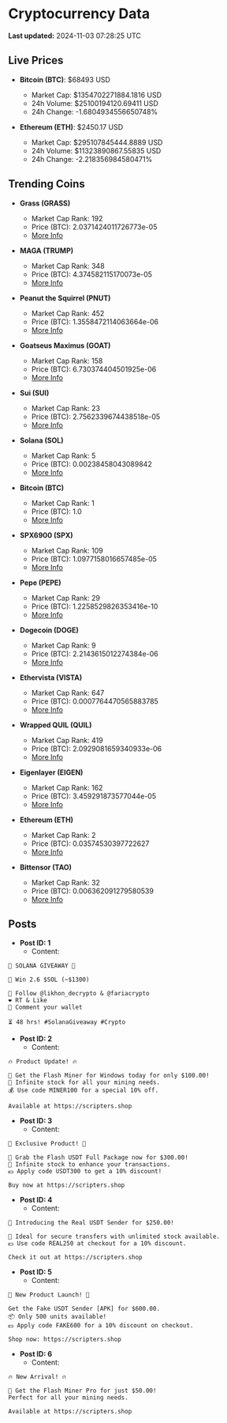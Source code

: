 # Cryptocurrency Data

**Last updated:** 2024-11-03 07:28:25 UTC

## Live Prices
- **Bitcoin (BTC)**: $68493 USD
  - Market Cap: $1354702271884.1816 USD
  - 24h Volume: $25100194120.69411 USD
  - 24h Change: -1.6804934556650748%

- **Ethereum (ETH)**: $2450.17 USD
  - Market Cap: $295107845444.8889 USD
  - 24h Volume: $11323890867.55835 USD
  - 24h Change: -2.218356984580471%

## Trending Coins
- **Grass (GRASS)**
  - Market Cap Rank: 192
  - Price (BTC): 2.0371424011726773e-05
  - [More Info](https://www.coingecko.com/en/coins/grass)

- **MAGA (TRUMP)**
  - Market Cap Rank: 348
  - Price (BTC): 4.374582115170073e-05
  - [More Info](https://www.coingecko.com/en/coins/maga)

- **Peanut the Squirrel (PNUT)**
  - Market Cap Rank: 452
  - Price (BTC): 1.3558472114063664e-06
  - [More Info](https://www.coingecko.com/en/coins/peanut-the-squirrel)

- **Goatseus Maximus (GOAT)**
  - Market Cap Rank: 158
  - Price (BTC): 6.730374404501925e-06
  - [More Info](https://www.coingecko.com/en/coins/goatseus-maximus)

- **Sui (SUI)**
  - Market Cap Rank: 23
  - Price (BTC): 2.7562339674438518e-05
  - [More Info](https://www.coingecko.com/en/coins/sui)

- **Solana (SOL)**
  - Market Cap Rank: 5
  - Price (BTC): 0.00238458043089842
  - [More Info](https://www.coingecko.com/en/coins/solana)

- **Bitcoin (BTC)**
  - Market Cap Rank: 1
  - Price (BTC): 1.0
  - [More Info](https://www.coingecko.com/en/coins/bitcoin)

- **SPX6900 (SPX)**
  - Market Cap Rank: 109
  - Price (BTC): 1.0977158016657485e-05
  - [More Info](https://www.coingecko.com/en/coins/spx6900)

- **Pepe (PEPE)**
  - Market Cap Rank: 29
  - Price (BTC): 1.2258529826353416e-10
  - [More Info](https://www.coingecko.com/en/coins/pepe)

- **Dogecoin (DOGE)**
  - Market Cap Rank: 9
  - Price (BTC): 2.2143615012274384e-06
  - [More Info](https://www.coingecko.com/en/coins/dogecoin)

- **Ethervista (VISTA)**
  - Market Cap Rank: 647
  - Price (BTC): 0.0007764470565883785
  - [More Info](https://www.coingecko.com/en/coins/ethervista)

- **Wrapped QUIL (QUIL)**
  - Market Cap Rank: 419
  - Price (BTC): 2.0929081659340933e-06
  - [More Info](https://www.coingecko.com/en/coins/wrapped-quil)

- **Eigenlayer (EIGEN)**
  - Market Cap Rank: 162
  - Price (BTC): 3.459291873577044e-05
  - [More Info](https://www.coingecko.com/en/coins/eigenlayer)

- **Ethereum (ETH)**
  - Market Cap Rank: 2
  - Price (BTC): 0.03574530397722627
  - [More Info](https://www.coingecko.com/en/coins/ethereum)

- **Bittensor (TAO)**
  - Market Cap Rank: 32
  - Price (BTC): 0.006362091279580539
  - [More Info](https://www.coingecko.com/en/coins/bittensor)

## Posts
- **Post ID: 1**
  - Content:
```
🚀 SOLANA GIVEAWAY 🚀

🎁 Win 2.6 $SOL (~$1300)

🤝 Follow @likhon_decrypto & @fariacrypto
❤️ RT & Like
💬 Comment your wallet

⏳ 48 hrs! #SolanaGiveaway #Crypto
```

- **Post ID: 2**
  - Content:
```
🔥 Product Update! 🔥

🚀 Get the Flash Miner for Windows today for only $100.00!
🔋 Infinite stock for all your mining needs.
💰 Use code MINER100 for a special 10% off.

Available at https://scripters.shop
```

- **Post ID: 3**
  - Content:
```
🎁 Exclusive Product! 🎁

💸 Grab the Flash USDT Full Package now for $300.00!
🎉 Infinite stock to enhance your transactions.
💵 Apply code USDT300 to get a 10% discount!

Buy now at https://scripters.shop
```

- **Post ID: 4**
  - Content:
```
💎 Introducing the Real USDT Sender for $250.00!

💼 Ideal for secure transfers with unlimited stock available.
💵 Use code REAL250 at checkout for a 10% discount.

Check it out at https://scripters.shop
```

- **Post ID: 5**
  - Content:
```
🚀 New Product Launch! 🚀

Get the Fake USDT Sender [APK] for $600.00.
📦 Only 500 units available!
💵 Apply code FAKE600 for a 10% discount on checkout.

Shop now: https://scripters.shop
```

- **Post ID: 6**
  - Content:
```
🔥 New Arrival! 🔥

💸 Get the Flash Miner Pro for just $50.00!
Perfect for all your mining needs.

Available at https://scripters.shop
```

